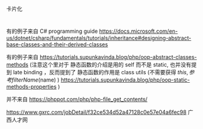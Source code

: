#
卡片化

#
有的例子来自
C# programming guide
https://docs.microsoft.com/en-us/dotnet/csharp/fundamentals/tutorials/inheritance#designing-abstract-base-classes-and-their-derived-classes

有的例子来自
https://tutorials.supunkavinda.blog/php/oop-abstract-classes-methods
(注意这个里对于 静态函数的介绍是用的 self 而不是 static, 也并没有提到 late binding ，反而提到了 静态函数的作用是 class utils (不需要获得 $this, 参考 filterName($name) )   https://tutorials.supunkavinda.blog/php/oop-static-methods-properties )


并不来自
https://phppot.com/php/php-file_get_contents/

https://www.gxrc.com/jobDetail/f32ce534d52a47128c0e57e04a6fec98
广西人才网

